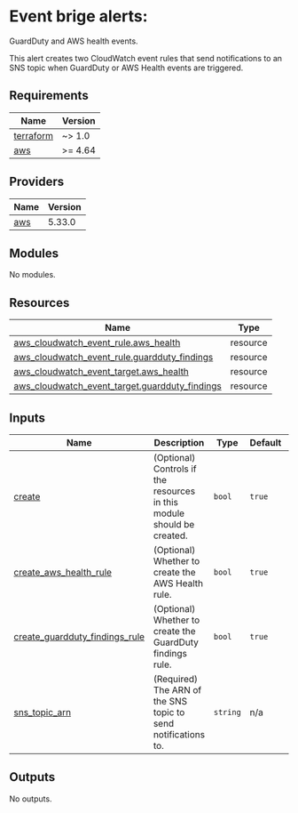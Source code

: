 # Event brige alerts:
GuardDuty and AWS health events.

This alert creates two CloudWatch event rules that send notifications to an SNS topic when GuardDuty or AWS Health events are triggered.


<!-- BEGINNING OF PRE-COMMIT-TERRAFORM DOCS HOOK -->
## Requirements

| Name | Version |
|------|---------|
| <a name="requirement_terraform"></a> [terraform](#requirement\_terraform) | ~> 1.0 |
| <a name="requirement_aws"></a> [aws](#requirement\_aws) | >= 4.64 |

## Providers

| Name | Version |
|------|---------|
| <a name="provider_aws"></a> [aws](#provider\_aws) | 5.33.0 |

## Modules

No modules.

## Resources

| Name | Type |
|------|------|
| [aws_cloudwatch_event_rule.aws_health](https://registry.terraform.io/providers/hashicorp/aws/latest/docs/resources/cloudwatch_event_rule) | resource |
| [aws_cloudwatch_event_rule.guardduty_findings](https://registry.terraform.io/providers/hashicorp/aws/latest/docs/resources/cloudwatch_event_rule) | resource |
| [aws_cloudwatch_event_target.aws_health](https://registry.terraform.io/providers/hashicorp/aws/latest/docs/resources/cloudwatch_event_target) | resource |
| [aws_cloudwatch_event_target.guardduty_findings](https://registry.terraform.io/providers/hashicorp/aws/latest/docs/resources/cloudwatch_event_target) | resource |

## Inputs

| Name | Description | Type | Default | Required |
|------|-------------|------|---------|:--------:|
| <a name="input_create"></a> [create](#input\_create) | (Optional) Controls if the resources in this module should be created. | `bool` | `true` | no |
| <a name="input_create_aws_health_rule"></a> [create\_aws\_health\_rule](#input\_create\_aws\_health\_rule) | (Optional) Whether to create the AWS Health rule. | `bool` | `true` | no |
| <a name="input_create_guardduty_findings_rule"></a> [create\_guardduty\_findings\_rule](#input\_create\_guardduty\_findings\_rule) | (Optional) Whether to create the GuardDuty findings rule. | `bool` | `true` | no |
| <a name="input_sns_topic_arn"></a> [sns\_topic\_arn](#input\_sns\_topic\_arn) | (Required) The ARN of the SNS topic to send notifications to. | `string` | n/a | yes |

## Outputs

No outputs.
<!-- END OF PRE-COMMIT-TERRAFORM DOCS HOOK -->